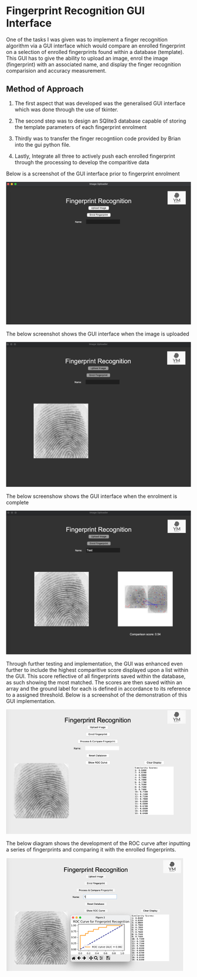 # Fingerprint Recognition GUI Interface

One of the tasks I was given was to implement a finger recognition algorithm via a GUI interface which would compare an enrolled fingerprint 
on a selection of enrolled fingerprints found within a database (template). This GUI has to give the ability to upload an image, enrol the 
image (fingerprint) with an associated name, and display the finger recognition comparision and accuracy measurement. 

## Method of Approach

1. The first aspect that was developed was the generalised GUI interface which was done through the use of tkinter.

2. The second step was to design an SQlite3 database capable of storing the template parameters of each fingerprint enrolment

3. Thirdly was to transfer the finger recogntiion code provided by Brian into the gui python file.

4. Lastly, Integrate all three to actively push each enrolled fingerprint through the processing to develop the comparitive data

Below is a screenshot of the GUI interface prior to fingerprint enrolment

![Image of Initial Fingerprint](/images/Fingerprint_Initial.png)


The below screenshot shows the GUI interface when the image is uploaded

![Image of Secondary Fingerprint](/images/Fingerprint_Second.png)


The below screenshow shows the GUI interface when the enrolment is complete

![Image of Final Fingerprint](/images/Fingerprint_Last.png)

Through further testing and implementation, the GUI was enhanced even further to include the highest comparitive score displayed upon a list within the GUI. This score reflective of all fingerprints saved within the database, as such showing the most matched. The scores are then saved within an array and the ground label for each is defined in accordance to its reference to a assigned threshold. Below is a screenshot of the demonstration of this GUI implementation. 

![Image of Final Fingerprint](/images/score.png)

The below diagram shows the development of the ROC curve after inputting a series of fingerprints and comparing it with the enrolled fingerprints. 

![Image of Final Fingerprint](/images/fingerprint_ROC.png)


